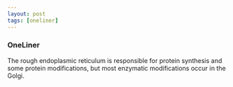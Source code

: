 ```yaml
---
layout: post
tags: [oneliner]
---
```



### OneLiner

The rough endoplasmic reticulum is responsible for protein synthesis and some protein modifications, but most enzymatic modifications occur in the Golgi.
